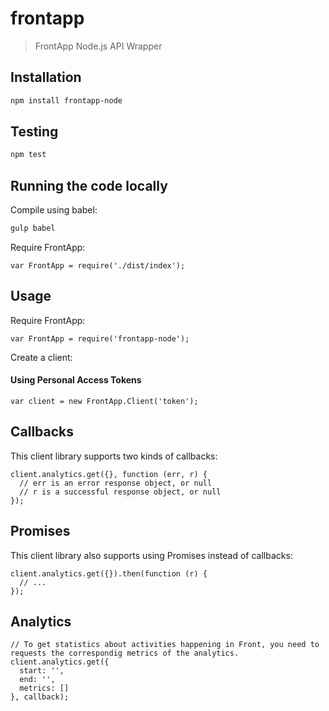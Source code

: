 # frontapp
> FrontApp Node.js API Wrapper

## Installation

```bash
npm install frontapp-node
```

## Testing

```bash
npm test
```

## Running the code locally

Compile using babel:

```bash
gulp babel
```

Require FrontApp:

```node
var FrontApp = require('./dist/index');
```

## Usage

Require FrontApp:

```node
var FrontApp = require('frontapp-node');
```

Create a client:
#### Using Personal Access Tokens
```node
var client = new FrontApp.Client('token');
```

## Callbacks

This client library supports two kinds of callbacks:

```node
client.analytics.get({}, function (err, r) {
  // err is an error response object, or null
  // r is a successful response object, or null
});
```

## Promises

This client library also supports using Promises instead of callbacks:

```node
client.analytics.get({}).then(function (r) {
  // ...
});
```

## Analytics

```node
// To get statistics about activities happening in Front, you need to requests the correspondig metrics of the analytics.
client.analytics.get({
  start: '',
  end: '',
  metrics: []
}, callback);
